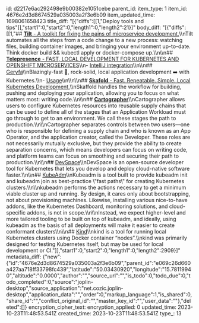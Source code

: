 id: d2217e6ac292498e9b00382e1051cebe
parent_id: 
item_type: 1
item_id: 4676e2d3d8674529a035003a2f3e6b09
item_updated_time: 1698061658423
title_diff: "[{\"diffs\":[[1,\"Deploy tools and tips\"]],\"start1\":0,\"start2\":0,\"length1\":0,\"length2\":21}]"
body_diff: "[{\"diffs\":[[1,\"## [**Tilt** - A toolkit for fixing the pains of microservice development.](https://tilt.dev/)\\\nTilt automates all the steps from a code change to a new process: watching files, building container images, and bringing your environment up-to-date. Think docker build && kubectl apply or docker-compose up.\\\n\\\n## [**Telepresence** - FAST, LOCAL DEVELOPMENT FOR KUBERNETES AND OPENSHIFT MICROSERVICES](https://www.telepresence.io/)\\\n- [IntelliJ integration](https://blog.jetbrains.com/idea/2022/06/intellij-idea-2022-2-eap-5/#Intercept_Kubernetes_service_requests_with_Telepresence_integration)\\\n\\\n## [Geryfa](https://gefyra.dev/)\\\nBlazingly-fast 🚀, rock-solid, local application development ➡️ with Kubernetes.\\\n- [Usage](https://piotrminkowski.com/2023/09/01/local-application-development-on-kubernetes-with-gefyra/)\\\n\\\n\\\n## [**Skafold** - Fast. Repeatable. Simple. Local Kubernetes Development.](https://skaffold.dev/)\\\nSkaffold handles the workflow for building, pushing and deploying your application, allowing you to focus on what matters most: writing code.\\\n\\\n## [**Cartographer**](https://cartographer.sh/docs/v0.4.0/architecture/)\\\nCartographer allows users to configure Kubernetes resources into reusable supply chains that can be used to define all of the stages that an Application Workload must go through to get to an environment. We call these stages the path to production.\\\n\\\nCartographer separates controls between two users—one who is responsible for defining a supply chain and who is known as an App Operator, and the application creator, called the Developer. These roles are not necessarily mutually exclusive, but they provide the ability to create separation concerns, which means developers can focus on writing code, and platform teams can focus on smoothing and securing their path to production.\\\n\\\n## [DevSpace](https://www.devspace.sh/)\\\nDevSpace is an open-source developer tool for Kubernetes that lets you develop and deploy cloud-native software faster.\\\n\\\n## [KubeAdm](https://kubernetes.io/docs/reference/setup-tools/kubeadm/)\\\nKubeadm is a tool built to provide kubeadm init and kubeadm join as best-practice \\\"fast paths\\\" for creating Kubernetes clusters.\\\n\\\nkubeadm performs the actions necessary to get a minimum viable cluster up and running. By design, it cares only about bootstrapping, not about provisioning machines. Likewise, installing various nice-to-have addons, like the Kubernetes Dashboard, monitoring solutions, and cloud-specific addons, is not in scope.\\\n\\\nInstead, we expect higher-level and more tailored tooling to be built on top of kubeadm, and ideally, using kubeadm as the basis of all deployments will make it easier to create conformant clusters\\\n\\\n## [Kind](https://kind.sigs.k8s.io/)\\\nkind is a tool for running local Kubernetes clusters using Docker container “nodes”.\\\nkind was primarily designed for testing Kubernetes itself, but may be used for local development or CI.\"]],\"start1\":0,\"start2\":0,\"length1\":0,\"length2\":2909}]"
metadata_diff: {"new":{"id":"4676e2d3d8674529a035003a2f3e6b09","parent_id":"e069c26d660a427aa718ff33798fc439","latitude":"50.03430920","longitude":"15.78119940","altitude":"0.0000","author":"","source_url":"","is_todo":0,"todo_due":0,"todo_completed":0,"source":"joplin-desktop","source_application":"net.cozic.joplin-desktop","application_data":"","order":0,"markup_language":1,"is_shared":0,"share_id":"","conflict_original_id":"","master_key_id":"","user_data":""},"deleted":[]}
encryption_cipher_text: 
encryption_applied: 0
updated_time: 2023-10-23T11:48:53.541Z
created_time: 2023-10-23T11:48:53.541Z
type_: 13